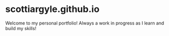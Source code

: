 # scottiargyle.github.io
Welcome to my personal portfolio! Always a work in progress as I learn and build my skills!
